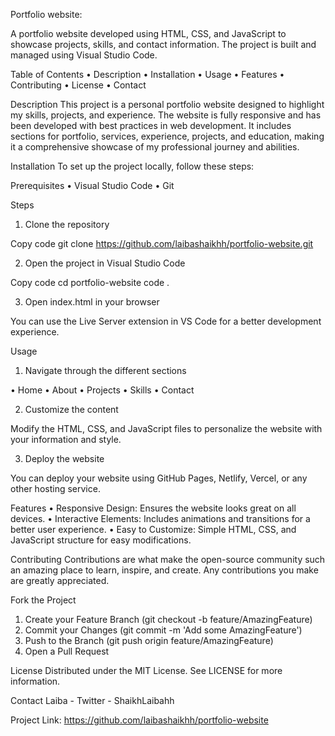 Portfolio website: 

A portfolio website developed using HTML, CSS, and JavaScript to showcase projects, skills, and contact information. The project is built and managed using Visual Studio Code.


Table of Contents
• Description
• Installation
• Usage
• Features
• Contributing
• License
• Contact

Description
This project is a personal portfolio website designed to highlight my skills, projects, and experience. The website is fully responsive and has been developed with best practices in web development. It includes sections for portfolio, services, experience, projects, and education, making it a comprehensive showcase of my professional journey and abilities.


Installation
To set up the project locally, follow these steps:

Prerequisites
• Visual Studio Code
• Git

Steps
1. Clone the repository


Copy code
git clone https://github.com/laibashaikhh/portfolio-website.git

2. Open the project in Visual Studio Code


Copy code
cd portfolio-website
code .

3. Open index.html in your browser

You can use the Live Server extension in VS Code for a better development experience.

Usage
1. Navigate through the different sections

• Home
• About
• Projects
• Skills
• Contact

2. Customize the content

Modify the HTML, CSS, and JavaScript files to personalize the website with your information and style.

3. Deploy the website

You can deploy your website using GitHub Pages, Netlify, Vercel, or any other hosting service.

Features
• Responsive Design: Ensures the website looks great on all devices.
• Interactive Elements: Includes animations and transitions for a better user experience.
• Easy to Customize: Simple HTML, CSS, and JavaScript structure for easy modifications.

Contributing
Contributions are what make the open-source community such an amazing place to learn, inspire, and create. Any contributions you make are greatly appreciated.

Fork the Project
1. Create your Feature Branch (git checkout -b feature/AmazingFeature)
2. Commit your Changes (git commit -m 'Add some AmazingFeature')
3. Push to the Branch (git push origin feature/AmazingFeature)
4. Open a Pull Request

License
Distributed under the MIT License. See LICENSE for more information.

Contact
Laiba - Twitter - ShaikhLaibahh

Project Link: https://github.com/laibashaikhh/portfolio-website


